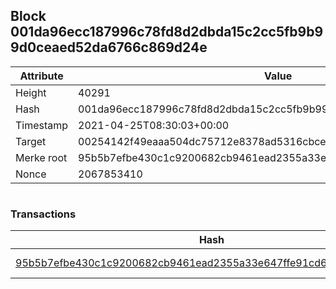 ## Block 001da96ecc187996c78fd8d2dbda15c2cc5fb9b99d0ceaed52da6766c869d24e

Attribute | Value
--- | ---
Height | 40291
Hash | 001da96ecc187996c78fd8d2dbda15c2cc5fb9b99d0ceaed52da6766c869d24e
Timestamp | 2021-04-25T08:30:03+00:00
Target | 00254142f49eaaa504dc75712e8378ad5316cbcead634704b3734b6271167cc4
Merke root | 95b5b7efbe430c1c9200682cb9461ead2355a33e647ffe91cd6b6ca7bdbd2027
Nonce | 2067853410

```

```

### Transactions

Hash | Amount
--- | ---
[95b5b7efbe430c1c9200682cb9461ead2355a33e647ffe91cd6b6ca7bdbd2027](95b5b7efbe430c1c9200682cb9461ead2355a33e647ffe91cd6b6ca7bdbd2027.md) | 10.00000000 SKEPTI 
